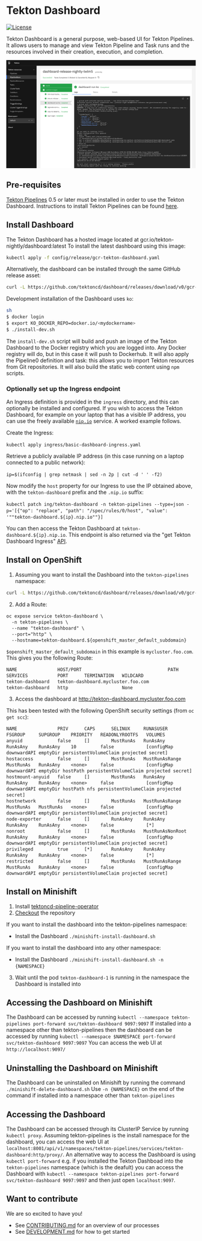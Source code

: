 # Tekton Dashboard

[![License](https://img.shields.io/badge/License-Apache%202.0-blue.svg)](https://github.com/kubernetes/dashboard/blob/master/LICENSE)

Tekton Dashboard is a general purpose, web-based UI for Tekton Pipelines. It allows users to manage and view Tekton Pipeline and Task runs and the resources involved in their creation, execution, and completion.

![Dashboard UI workloads page](docs/dashboard-ui.png)

## Pre-requisites

[Tekton Pipelines](https://github.com/tektoncd/pipeline) 0.5 or later must be installed in order to use the Tekton Dashboard. Instructions to install Tekton Pipelines can be found [here](https://github.com/tektoncd/pipeline/blob/master/docs/install.md).

## Install Dashboard

The Tekton Dashboard has a hosted image located at gcr.io/tekton-nightly/dashboard:latest
To install the latest dashboard using this image:

```bash
kubectl apply -f config/release/gcr-tekton-dashboard.yaml
```

Alternatively, the dashboard can be installed through the same GitHub release asset:

```bash
curl -L https://github.com/tektoncd/dashboard/releases/download/v0/gcr-tekton-dashboard.yaml | kubectl apply -f -
```

Development installation of the Dashboard uses `ko`:

```bash
sh
$ docker login
$ export KO_DOCKER_REPO=docker.io/<mydockername>
$ ./install-dev.sh
```

The `install-dev.sh` script will build and push an image of the Tekton Dashboard to the Docker registry which you are logged into. Any Docker registry will do, but in this case it will push to Dockerhub. It will also apply the Pipeline0 definition and task: this allows you to import Tekton resources from Git repositories. It will also build the static web content using `npm` scripts.

### Optionally set up the Ingress endpoint

An Ingress definition is provided in the `ingress` directory, and this can optionally be installed and configured. If you wish to access the Tekton Dashboard, for example on your laptop that has a visible IP address, you can use the freely available [`nip.io`](https://nip.io/) service. A worked example follows.

Create the Ingress: 

`kubectl apply ingress/basic-dashboard-ingress.yaml`

Retrieve a publicly available IP address (in this case running on a laptop connected to a public network):

`ip=$(ifconfig | grep netmask | sed -n 2p | cut -d ' ' -f2)`

Now modify the `host` property for our Ingress to use the IP obtained above, with the `tekton-dashboard` prefix and the `.nip.io` suffix:

`kubectl patch ing/tekton-dashboard -n tekton-pipelines --type=json -p='[{"op": "replace", "path": "/spec/rules/0/host", "value": '""tekton-dashboard.${ip}.nip.io""}]`

You can then access the Tekton Dashboard at `tekton-dashboard.${ip}.nip.io`. This endpoint is also returned via the "get Tekton Dashboard Ingress" [API](https://github.com/tektoncd/dashboard/blob/master/DEVELOPMENT.md#api-definitions).

## Install on OpenShift

1. Assuming you want to install the Dashboard into the `tekton-pipelines` namespace:


```bash
curl -L https://github.com/tektoncd/dashboard/releases/download/v0/gcr-tekton-dashboard.yaml | kubectl apply -f -
```

2. Add a Route:

```
oc expose service tekton-dashboard \
  -n tekton-pipelines \
  --name "tekton-dashboard" \
  --port="http" \
  --hostname=tekton-dashboard.${openshift_master_default_subdomain}
```

`$openshift_master_default_subdomain` in this example is `mycluster.foo.com`. This gives you the following Route:

```
NAME               HOST/PORT                                PATH      SERVICES           PORT      TERMINATION   WILDCARD
tekton-dashboard   tekton-dashboard.mycluster.foo.com                 tekton-dashboard   http                    None
```

3. Access the dashboard at http://tekton-dashboard.mycluster.foo.com

This has been tested with the following OpenShift security settings (from `oc get scc`):

```
NAME               PRIV      CAPS      SELINUX     RUNASUSER          FSGROUP     SUPGROUP    PRIORITY   READONLYROOTFS   VOLUMES
anyuid             false     []        MustRunAs   RunAsAny           RunAsAny    RunAsAny    10         false            [configMap downwardAPI emptyDir persistentVolumeClaim projected secret]
hostaccess         false     []        MustRunAs   MustRunAsRange     MustRunAs   RunAsAny    <none>     false            [configMap downwardAPI emptyDir hostPath persistentVolumeClaim projected secret]
hostmount-anyuid   false     []        MustRunAs   RunAsAny           RunAsAny    RunAsAny    <none>     false            [configMap downwardAPI emptyDir hostPath nfs persistentVolumeClaim projected secret]
hostnetwork        false     []        MustRunAs   MustRunAsRange     MustRunAs   MustRunAs   <none>     false            [configMap downwardAPI emptyDir persistentVolumeClaim projected secret]
node-exporter      false     []        RunAsAny    RunAsAny           RunAsAny    RunAsAny    <none>     false            [*]
nonroot            false     []        MustRunAs   MustRunAsNonRoot   RunAsAny    RunAsAny    <none>     false            [configMap downwardAPI emptyDir persistentVolumeClaim projected secret]
privileged         true      [*]       RunAsAny    RunAsAny           RunAsAny    RunAsAny    <none>     false            [*]
restricted         false     []        MustRunAs   MustRunAsRange     MustRunAs   RunAsAny    <none>     false            [configMap downwardAPI emptyDir persistentVolumeClaim projected secret]
```

## Install on Minishift

1. Install [tektoncd-pipeline-operator](https://github.com/openshift/tektoncd-pipeline-operator#deploy-openshift-pipelines-operator-on-minikube-for-testing)
2. [Checkout](https://github.com/tektoncd/dashboard/blob/master/DEVELOPMENT.md#checkout-your-fork) the repository

If you want to install the dashboard into the tekton-pipelines namespace:

- Install the Dashboard `./minishift-install-dashboard.sh`

If you want to install the dashboard into any other namespace:

- Install the Dashboard `./minishift-install-dashboard.sh -n {NAMESPACE}`

3. Wait until the pod `tekton-dashboard-1` is running in the namespace the Dashboard is installed into

## Accessing the Dashboard on Minishift

The Dashboard can be accessed by running `kubectl --namespace tekton-pipelines port-forward svc/tekton-dashboard 9097:9097`
If installed into a namespace other than tekton-pipelines then the dashboard can be accessed by running `kubectl --namespace $NAMESPACE port-forward svc/tekton-dashboard 9097:9097`
You can access the web UI at `http://localhost:9097/`

## Uninstalling the Dashboard on Minishift

The Dashboard can be uninstalled on Minishift by running the command `./minishift-delete-dashboard.sh` Use `-n {NAMESPACE}` on the end of the command if installed into a namespace other than `tekton-pipelines`

## Accessing the Dashboard

The Dashboard can be accessed through its ClusterIP Service by running `kubectl proxy`. Assuming tekton-pipelines is the install namespace for the dashboard, you can access the web UI at `localhost:8001/api/v1/namespaces/tekton-pipelines/services/tekton-dashboard:http/proxy/`. An alternative way to access the Dashboard is using `kubectl port-forward` e.g. if you installed the Tekton Dashboad into the `tekton-pipelines` namespace (which is the deafult) you can access the Dashboard with `kubectl --namespace tekton-pipelines port-forward svc/tekton-dashboard 9097:9097` and then just open `localhost:9097`.

## Want to contribute

We are so excited to have you!

- See [CONTRIBUTING.md](https://github.com/tektoncd/pipeline/blob/master/CONTRIBUTING.md) for an overview of our processes
- See [DEVELOPMENT.md](https://github.com/tektoncd/dashboard/blob/master/DEVELOPMENT.md) for how to get started
